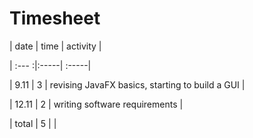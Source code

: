 # Timesheet

| date  | time | activity |

| :--- :|:-----| :-----|

| 9.11  | 3    | revising JavaFX basics, starting to build a GUI |

| 12.11 | 2    | writing software requirements |

| total | 5   | | 
